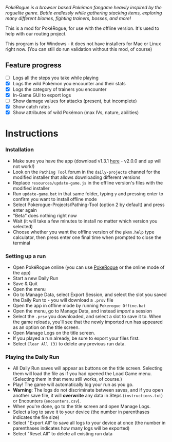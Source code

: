 *PokéRogue is a browser based Pokémon fangame heavily inspired by the roguelite genre. Battle endlessly while gathering stacking items, exploring many different biomes, fighting trainers, bosses, and more!*

This is a mod for PokéRogue, for use with the offline version.
It's used to help with our routing project.

This program is for Windows - it does not have installers for Mac or Linux right now.
(You can still do run validation without this mod, of course)

## Feature progress
- [ ] Logs all the steps you take while playing
- [x] Logs the wild Pokémon you encounter and their stats
- [x] Logs the category of trainers you encounter
- [x] In-Game GUI to export logs
- [ ] Show damage values for attacks (present, but incomplete)
- [x] Show catch rates
- [x] Show attributes of wild Pokémon (max IVs, nature, abilities)

# Instructions
### Installation
- Make sure you have the app (download v1.3.1 [here](https://github.com/Admiral-Billy/Pokerogue-App/releases/tag/v1.3.1) - v2.0.0 and up will not work!)
- Look on the `Pathing Tool` forum in the `daily-projects` channel for the modified installer that allows downloading different versions
- Replace `resources/update-game.js` in the offline version's files with the modified installer
- Run `update-game.bat` in that same folder, typing `y` and pressing enter to confirm you want to install offline mode
- Select Pokerogue-Projects/Pathing-Tool (option 2 by default) and press enter again
 - "Beta" does nothing right now
- Wait (it will take a few minutes to install no matter which version you selected)
- Choose whether you want the offline version of the `pkmn.help` type calculator, then press enter one final time when prompted to close the terminal
### Setting up a run
- Open PokéRogue online (you can use [PokeRogue](https://pokerogue.net/) or the online mode of the app)
- Start a new Daily Run
- Save & Quit
- Open the menu
- Go to Manage Data, select Export Session, and select the slot you saved the Daily Run to - you will download a `.prsv` file
- Open the app in offline mode by running `Pokerogue Offine.bat`
- Open the menu, go to Manage Data, and instead *import* a session
- Select the `.prsv` you downloaded, and select a slot to save it to. When the game reloads, you'll see that the newly imported run has appeared as an option on the title screen.
- Open Manage Logs on the title screen.
- If you played a run already, be sure to export your files first.
- Select `Clear All (3)` to delete any previous run data.
### Playing the Daily Run
- All Daily Run saves will appear as buttons on the title screen. Selecting them will load the file as if you had opened the Load Game menu. (Selecting them in that menu still works, of course.)
- Play! The game will automatically log your run as you go.
 - **Warning**: The logs do not discriminate between saves, and if you open another save file, it will **overwrite** any data in Steps (`instructions.txt`) or Encounters (`encounters.csv`).
- When you're done, go to the title screen and open Manage Logs.
 - Select a log to save it to your device (the number in parenthases indicates the file size)
 - Select "Export All" to save all logs to your device at once (the number in parenthases indicates how many logs will be exported)
 - Select "Reset All" to delete all existing run data
